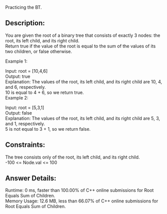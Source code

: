 Practicing the BT.

## Description:
You are given the root of a binary tree that consists of exactly 3 nodes: the root, its left child, and its right child.  
Return true if the value of the root is equal to the sum of the values of its two children, or false otherwise.  

Example 1:  


Input: root = [10,4,6]  
Output: true  
Explanation: The values of the root, its left child, and its right child are 10, 4, and 6, respectively.  
10 is equal to 4 + 6, so we return true.  
Example 2:  


Input: root = [5,3,1]  
Output: false  
Explanation: The values of the root, its left child, and its right child are 5, 3, and 1, respectively.  
5 is not equal to 3 + 1, so we return false.  
 

## Constraints:  

The tree consists only of the root, its left child, and its right child.  
-100 <= Node.val <= 100  
    
## Answer Details:  
Runtime: 0 ms, faster than 100.00% of C++ online submissions for Root Equals Sum of Children.  
Memory Usage: 12.6 MB, less than 66.07% of C++ online submissions for Root Equals Sum of Children.  
